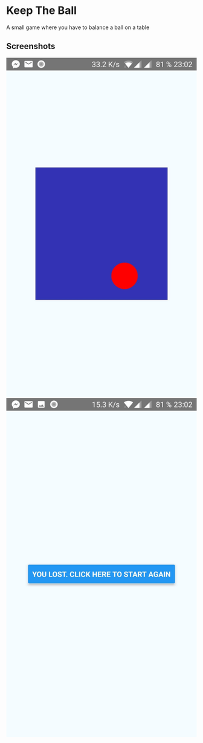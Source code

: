 # Keep The Ball

A small game where you have to balance a ball on a table

## Screenshots

![Game](./game.jpg)
![Game Lost](./game-lost.jpg)
